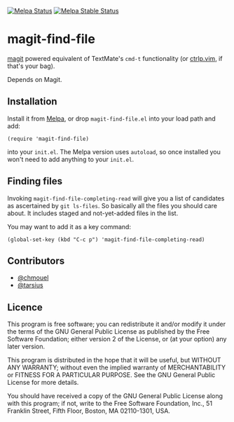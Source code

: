 [![Melpa Status](https://melpa.org/packages/magit-find-file-badge.svg)](http://melpa.org/#/magit-find-file)
[![Melpa Stable Status](https://stable.melpa.org/packages/magit-find-file-badge.svg)](https://stable.melpa.org/#/magit-find-file)

# magit-find-file

[magit](https://github.com/magit/magit) powered equivalent of
TextMate's `cmd-t` functionality (or
[ctrlp.vim](https://github.com/kien/ctrlp.vim), if that's your bag).

Depends on Magit.

## Installation

Install it from [Melpa](https://melpa.org/), or drop
`magit-find-file.el` into your load path and add:

```emacs
(require 'magit-find-file)
```

into your `init.el`. The Melpa version uses `autoload`, so once
installed you won't need to add anything to your `init.el`.

## Finding files

Invoking `magit-find-file-completing-read` will give you a list of
candidates as ascertained by `git ls-files`. So basically all the
files you should care about. It includes staged and not-yet-added
files in the list.

You may want to add it as a key command:

```emacs
(global-set-key (kbd "C-c p") 'magit-find-file-completing-read)
```

## Contributors

- [@chmouel](https://github.com/chmouel)
- [@tarsius](https://github.com/tarsius)

## Licence

This program is free software; you can redistribute it and/or modify
it under the terms of the GNU General Public License as published by
the Free Software Foundation; either version 2 of the License, or (at
your option) any later version.

This program is distributed in the hope that it will be useful, but
WITHOUT ANY WARRANTY; without even the implied warranty of
MERCHANTABILITY or FITNESS FOR A PARTICULAR PURPOSE. See the GNU
General Public License for more details.

You should have received a copy of the GNU General Public License
along with this program; if not, write to the Free Software
Foundation, Inc., 51 Franklin Street, Fifth Floor, Boston, MA
02110-1301, USA.
